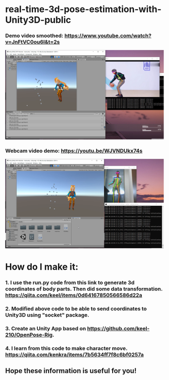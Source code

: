 # real-time-3d-pose-estimation-with-Unity3D-public


### Demo video smoothed: https://www.youtube.com/watch?v=JnFtVC0ou6I&t=2s
<img src="version1.0 demo.png"/>



### Webcam video demo: https://youtu.be/WJVNDUkx74s
<img src="webcam_smoothed_real_time.png"/>




# How do I make it: 
### 1. I use the run.py code from this link to generate 3d coordinates of body parts. Then did some data transformation. https://qiita.com/keel/items/0d64167850566586d22a
### 2. Modified above code to be able to send coordinates to Unity3D using "socket" package.
### 3. Create an Unity App based on https://github.com/keel-210/OpenPose-Rig.
### 4. I learn from this code to make character move. https://qiita.com/kenkra/items/7b5634ff7f8c6bf0257a

## Hope these information is useful for you!





